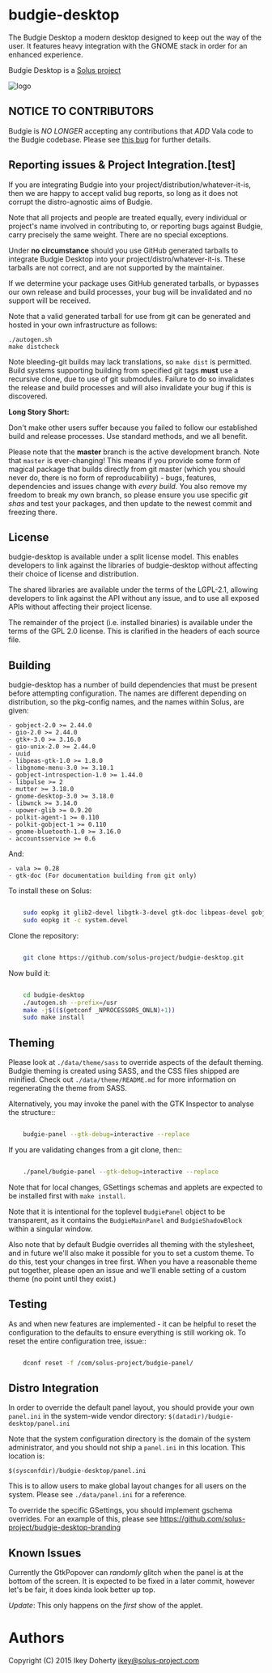 budgie-desktop
==============

The Budgie Desktop a modern desktop designed to keep out the way of the user.
It features heavy integration with the GNOME stack in order for an enhanced
experience.

Budgie Desktop is a [Solus project](https://solus-project.com/)

![logo](https://build.solus-project.com/logo.png)

NOTICE TO CONTRIBUTORS
-----------------------

Budgie is *NO LONGER* accepting any contributions that *ADD* Vala code to the
Budgie codebase. Please see [this bug](https://github.com/solus-project/budgie-desktop/issues/501) for further details.

Reporting issues & Project Integration.[test]
---------------------------------------

If you are integrating Budgie into your project/distribution/whatever-it-is,
then we are happy to accept valid bug reports, so long as it does not corrupt
the distro-agnostic aims of Budgie.

Note that all projects and people are treated equally, every individual or
project's name involved in contributing to, or reporting bugs against Budgie,
carry precisely the same weight. There are no special exceptions.

Under **no circumstance** should you use GitHub generated tarballs to integrate
Budgie Desktop into your project/distro/whatever-it-is. These tarballs are not
correct, and are not supported by the maintainer.

If we determine your package uses GitHub generated tarballs, or bypasses our
own release and build processes, your bug will be invalidated and no support
will be received.

Note that a valid generated tarball for use from git can be generated and
hosted in your own infrastructure as follows:

    ./autogen.sh
    make distcheck

Note bleeding-git builds may lack translations, so `make dist` is permitted.
Build systems supporting building from specified git tags **must** use a recursive
clone, due to use of git submodules. Failure to do so invalidates the release
and build processes and will also invalidate your bug if this is discovered.

**Long Story Short:**

Don't make other users suffer because you failed to follow our established
build and release processes. Use standard methods, and we all benefit.

Please note that the **master** branch is the active development branch. Note that
`master` is ever-changing! This means if you provide some form of magical package
that builds directly from git master (which you should never do, there is no
form of reproducability) - bugs, features, dependencies and issues change
with *every build.* You also remove my freedom to break my own branch, so
please ensure you use specific *git shas* and test your packages, and then
update to the newest commit and freezing there.

License
-------

budgie-desktop is available under a split license model. This enables
developers to link against the libraries of budgie-desktop without
affecting their choice of license and distribution.

The shared libraries are available under the terms of the LGPL-2.1,
allowing developers to link against the API without any issue, and
to use all exposed APIs without affecting their project license.

The remainder of the project (i.e. installed binaries) is available
under the terms of the GPL 2.0 license. This is clarified in the headers
of each source file.

Building
--------

budgie-desktop has a number of build dependencies that must be present
before attempting configuration. The names are different depending on
distribution, so the pkg-config names, and the names within Solus, are 
given:

    - gobject-2.0 >= 2.44.0
    - gio-2.0 >= 2.44.0
    - gtk+-3.0 >= 3.16.0
    - gio-unix-2.0 >= 2.44.0
    - uuid
    - libpeas-gtk-1.0 >= 1.8.0
    - libgnome-menu-3.0 >= 3.10.1
    - gobject-introspection-1.0 >= 1.44.0
    - libpulse >= 2
    - mutter >= 3.18.0
    - gnome-desktop-3.0 >= 3.18.0
    - libwnck >= 3.14.0
    - upower-glib >= 0.9.20
    - polkit-agent-1 >= 0.110
    - polkit-gobject-1 >= 0.110
    - gnome-bluetooth-1.0 >= 3.16.0
    - accountsservice >= 0.6

And:

    - vala >= 0.28
    - gtk-doc (For documentation building from git only)

To install these on Solus:

```bash

    sudo eopkg it glib2-devel libgtk-3-devel gtk-doc libpeas-devel gobject-introspection-devel util-linux-devel pulseaudio-devel libgnome-menus-devel libgnome-desktop-devel gnome-bluetooth-devel mutter-devel polkit-devel libwnck-devel upower-devel accountsservice-devel vala
    sudo eopkg it -c system.devel
```

Clone the repository:

```bash

    git clone https://github.com/solus-project/budgie-desktop.git
```

Now build it:
```bash

    cd budgie-desktop
    ./autogen.sh --prefix=/usr
    make -j$(($(getconf _NPROCESSORS_ONLN)+1))
    sudo make install
```

Theming
------

Please look at `./data/theme/sass` to override aspects of the default
theming. Budgie theming is created using SASS, and the CSS files shipped
are minified. Check out `./data/theme/README.md` for more information
on regenerating the theme from SASS.

Alternatively, you may invoke the panel with the GTK Inspector to
analyse the structure::

```bash

    budgie-panel --gtk-debug=interactive --replace
```

If you are validating changes from a git clone, then::

```bash

    ./panel/budgie-panel --gtk-debug=interactive --replace
```

Note that for local changes, GSettings schemas and applets are expected
to be installed first with `make install`.

Note that it is intentional for the toplevel `BudgiePanel` object to
be transparent, as it contains the `BudgieMainPanel` and `BudgieShadowBlock`
within a singular window.

Also note that by default Budgie overrides all theming with the stylesheet,
and in future we'll also make it possible for you to set a custom theme.
To do this, test your changes in tree first. When you have a reasonable
theme put together, please open an issue and we'll enable setting of
a custom theme (no point until they exist.)

Testing
------

As and when new features are implemented - it can be helpful to reset
the configuration to the defaults to ensure everything is still working
ok. To reset the entire configuration tree, issue::

```bash

    dconf reset -f /com/solus-project/budgie-panel/  
```

Distro Integration
------------------

In order to override the default panel layout, you should provide your own `panel.ini`
in the system-wide vendor directory: `$(datadir)/budgie-desktop/panel.ini`

Note that the system configuration directory is the domain of the system administrator,
and you should not ship a `panel.ini` in this location. This location is:

    $(sysconfdir)/budgie-desktop/panel.ini

This is to allow users to make global layout changes for all users on the system.
Please see `./data/panel.ini` for a reference.

To override the specific GSettings, you should implement gschema overrides. For an example
of this, please see https://github.com/solus-project/budgie-desktop-branding


Known Issues
-----------

Currently the GtkPopover can *randomly* glitch when the panel is at the
bottom of the screen. It is expected to be fixed in a later commit, however
let's be fair, it does kinda look better up top.

*Update*: This only happens on the *first* show of the applet.

Authors
=======

Copyright (C) 2015 Ikey Doherty <ikey@solus-project.com>
